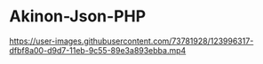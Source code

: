 # Akinon-Json-PHP
https://user-images.githubusercontent.com/73781928/123996317-dfbf8a00-d9d7-11eb-9c55-89e3a893ebba.mp4
